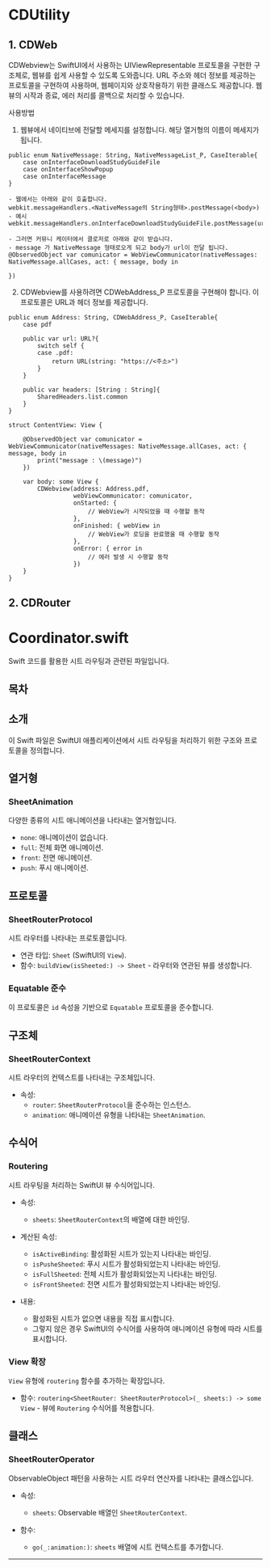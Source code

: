 # CDUtility


## 1. CDWeb

CDWebview는 SwiftUI에서 사용하는 UIViewRepresentable 프로토콜을 구현한 구조체로, 웹뷰를 쉽게 사용할 수 있도록 도와줍니다. URL 주소와 헤더 정보를 제공하는 프로토콜을 구현하여 사용하며, 웹페이지와 상호작용하기 위한 클래스도 제공합니다. 웹뷰의 시작과 종료, 에러 처리를 콜백으로 처리할 수 있습니다.

사용방법

1. 웹뷰에서 네이티브에 전달할 메세지를 설정합니다. 해당 열거형의 이름이 메세지가 됩니다.
```
public enum NativeMessage: String, NativeMessageList_P, CaseIterable{
    case onInterfaceDownloadStudyGuideFile
    case onInterfaceShowPopup
    case onInterfaceMessage
}

- 웹에서는 아래와 같이 호출합니다.
webkit.messageHandlers.<NativeMessage의 String형태>.postMessage(<body>)
- 예시
webkit.messageHandlers.onInterfaceDownloadStudyGuideFile.postMessage(url)

- 그러면 커뮤니 케이터에서 클로저로 아래와 같이 받습니다.
- message 가 NativeMessage 형태로오게 되고 body가 url이 전달 됩니다.
@ObservedObject var comunicator = WebViewCommunicator(nativeMessages: NativeMessage.allCases, act: { message, body in
        
})
```

2. CDWebview를 사용하려면 CDWebAddress_P 프로토콜을 구현해야 합니다. 이 프로토콜은 URL과 헤더 정보를 제공합니다.
```
public enum Address: String, CDWebAddress_P, CaseIterable{
    case pdf
    
    public var url: URL?{
        switch self {
        case .pdf:
            return URL(string: "https://<주소>")
        }
    }
    
    public var headers: [String : String]{
        SharedHeaders.list.common
    }
}

```
```
struct ContentView: View {

    @ObservedObject var comunicator = WebViewCommunicator(nativeMessages: NativeMessage.allCases, act: { message, body in
        print("message : \(message)")
    })

    var body: some View {
        CDWebview(address: Address.pdf,
                  webViewCommunicator: comunicator,
                  onStarted: {
                      // WebView가 시작되었을 때 수행할 동작
                  },
                  onFinished: { webView in
                      // WebView가 로딩을 완료했을 때 수행할 동작
                  },
                  onError: { error in
                      // 에러 발생 시 수행할 동작
                  })
    }
}
```

## 2. CDRouter
# Coordinator.swift

Swift 코드를 활용한 시트 라우팅과 관련된 파일입니다.

## 목차

## 소개

이 Swift 파일은 SwiftUI 애플리케이션에서 시트 라우팅을 처리하기 위한 구조와 프로토콜을 정의합니다.

## 열거형

### SheetAnimation

다양한 종류의 시트 애니메이션을 나타내는 열거형입니다.

- `none`: 애니메이션이 없습니다.
- `full`: 전체 화면 애니메이션.
- `front`: 전면 애니메이션.
- `push`: 푸시 애니메이션.

## 프로토콜

### SheetRouterProtocol

시트 라우터를 나타내는 프로토콜입니다.

- 연관 타입: `Sheet` (SwiftUI의 `View`).
- 함수: `buildView(isSheeted:) -> Sheet` - 라우터와 연관된 뷰를 생성합니다.

### Equatable 준수

이 프로토콜은 `id` 속성을 기반으로 `Equatable` 프로토콜을 준수합니다.

## 구조체

### SheetRouterContext

시트 라우터의 컨텍스트를 나타내는 구조체입니다.

- 속성:
  - `router`: `SheetRouterProtocol`을 준수하는 인스턴스.
  - `animation`: 애니메이션 유형을 나타내는 `SheetAnimation`.

## 수식어

### Routering

시트 라우팅을 처리하는 SwiftUI 뷰 수식어입니다.

- 속성:
  - `sheets`: `SheetRouterContext`의 배열에 대한 바인딩.

- 계산된 속성:
  - `isActiveBinding`: 활성화된 시트가 있는지 나타내는 바인딩.
  - `isPusheSheeted`: 푸시 시트가 활성화되었는지 나타내는 바인딩.
  - `isFullSheeted`: 전체 시트가 활성화되었는지 나타내는 바인딩.
  - `isFrontSheeted`: 전면 시트가 활성화되었는지 나타내는 바인딩.

- 내용:
  - 활성화된 시트가 없으면 내용을 직접 표시합니다.
  - 그렇지 않은 경우 SwiftUI의 수식어를 사용하여 애니메이션 유형에 따라 시트를 표시합니다.

### View 확장

`View` 유형에 `routering` 함수를 추가하는 확장입니다.

- 함수: `routering<SheetRouter: SheetRouterProtocol>(_ sheets:) -> some View` - 뷰에 `Routering` 수식어를 적용합니다.

## 클래스

### SheetRouterOperator

ObservableObject 패턴을 사용하는 시트 라우터 연산자를 나타내는 클래스입니다.

- 속성:
  - `sheets`: Observable 배열인 `SheetRouterContext`.

- 함수:
  - `go(_:animation:)`: `sheets` 배열에 시트 컨텍스트를 추가합니다.

---



